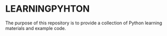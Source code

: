 # LEARNINGPYHTON

The purpose of this repository is to provide a collection of Python learning materials and example code. 

